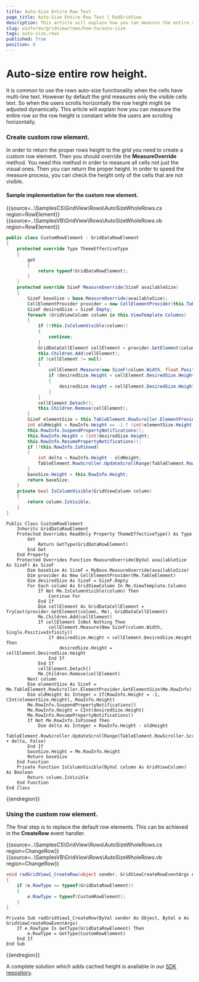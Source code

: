 ```yaml
---
title: Auto-Size Entire Row Text
page_title: Auto-Size Entire Row Text | RadGridView
description: This article will explain how you can measure the entire row so the row height is constant while the users are scrolling horizontally.
slug: winforms/gridview/rows/how-to/auto-size
tags: auto-size,rows
published: True
position: 0
---
```


# Auto-size entire row height.

It is common to use the rows auto-size functionality when the cells have multi-line text. However by default the grid measures only the visible cells text. So when the users scrolls horizontally the row height might be adjusted dynamically. This article will explain how you can measure the entire row so the row height is constant while the users are scrolling horizontally.

### Create custom row element.

In order to return the proper rows height to the grid you need to create a custom row element. Then you should override the __MeasureOverride__ method. You need this method in order to measure all cells not just the visual ones. Then you can return the proper height. In order to speed the measure process, you can check the height only of the cells that are not visible. 

#### Sample implementation for the custom row element.

{{source=..\SamplesCS\GridView\Rows\AutoSizeWholeRows.cs region=RowElement}} 
{{source=..\SamplesVB\GridView\Rows\AutoSizeWholeRows.vb region=RowElement}}
````C#
public class CustomRowElement : GridDataRowElement
{
    protected override Type ThemeEffectiveType
    {
        get
        {
            return typeof(GridDataRowElement);
        }
    }
    protected override SizeF MeasureOverride(SizeF availableSize)
    {
        SizeF baseSize = base.MeasureOverride(availableSize);
        CellElementProvider provider = new CellElementProvider(this.TableElement);
        SizeF desiredSize = SizeF.Empty;
        foreach (GridViewColumn column in this.ViewTemplate.Columns)
        {
            if (!this.IsColumnVisible(column))
            {
                continue;
            }
            GridDataCellElement cellElement = provider.GetElement(column, this) as GridDataCellElement;
            this.Children.Add(cellElement);
            if (cellElement != null)
            {
                cellElement.Measure(new SizeF(column.Width, float.PositiveInfinity));
                if (desiredSize.Height < cellElement.DesiredSize.Height)
                {
                    desiredSize.Height = cellElement.DesiredSize.Height;
                }
            }
            cellElement.Detach();
            this.Children.Remove(cellElement);
        }
        SizeF elementSize = this.TableElement.RowScroller.ElementProvider.GetElementSize(this.RowInfo);
        int oldHeight = RowInfo.Height == -1 ? (int)elementSize.Height : RowInfo.Height;
        this.RowInfo.SuspendPropertyNotifications();
        this.RowInfo.Height = (int)desiredSize.Height;
        this.RowInfo.ResumePropertyNotifications();
        if (!this.RowInfo.IsPinned)
        {
            int delta = RowInfo.Height - oldHeight;
            TableElement.RowScroller.UpdateScrollRange(TableElement.RowScroller.Scrollbar.Maximum + delta, false);
        }
        baseSize.Height = this.RowInfo.Height;
        return baseSize;
    }
    private bool IsColumnVisible(GridViewColumn column)
    {
        return column.IsVisible;
    }
}

````
````VB.NET
Public Class CustomRowElement
    Inherits GridDataRowElement
    Protected Overrides ReadOnly Property ThemeEffectiveType() As Type
        Get
            Return GetType(GridDataRowElement)
        End Get
    End Property
    Protected Overrides Function MeasureOverride(ByVal availableSize As SizeF) As SizeF
        Dim baseSize As SizeF = MyBase.MeasureOverride(availableSize)
        Dim provider As New CellElementProvider(Me.TableElement)
        Dim desiredSize As SizeF = SizeF.Empty
        For Each column As GridViewColumn In Me.ViewTemplate.Columns
            If Not Me.IsColumnVisible(column) Then
                Continue For
            End If
            Dim cellElement As GridDataCellElement = TryCast(provider.GetElement(column, Me), GridDataCellElement)
            Me.Children.Add(cellElement)
            If cellElement IsNot Nothing Then
                cellElement.Measure(New SizeF(column.Width, Single.PositiveInfinity))
                If desiredSize.Height < cellElement.DesiredSize.Height Then
                    desiredSize.Height = cellElement.DesiredSize.Height
                End If
            End If
            cellElement.Detach()
            Me.Children.Remove(cellElement)
        Next column
        Dim elementSize As SizeF = Me.TableElement.RowScroller.ElementProvider.GetElementSize(Me.RowInfo)
        Dim oldHeight As Integer = If(RowInfo.Height = -1, CInt(elementSize.Height), RowInfo.Height)
        Me.RowInfo.SuspendPropertyNotifications()
        Me.RowInfo.Height = CInt(desiredSize.Height)
        Me.RowInfo.ResumePropertyNotifications()
        If Not Me.RowInfo.IsPinned Then
            Dim delta As Integer = RowInfo.Height - oldHeight
            TableElement.RowScroller.UpdateScrollRange(TableElement.RowScroller.Scrollbar.Maximum + delta, False)
        End If
        baseSize.Height = Me.RowInfo.Height
        Return baseSize
    End Function
    Private Function IsColumnVisible(ByVal column As GridViewColumn) As Boolean
        Return column.IsVisible
    End Function
End Class

```` 

{{endregion}} 


### Using the custom row element.

The final step is to replace the default row elements. This can be achieved in the __CreateRow__ event handler.

{{source=..\SamplesCS\GridView\Rows\AutoSizeWholeRows.cs region=ChangeRow}} 
{{source=..\SamplesVB\GridView\Rows\AutoSizeWholeRows.vb region=ChangeRow}}

````C#
void radGridView1_CreateRow(object sender, GridViewCreateRowEventArgs e)
{
    if (e.RowType == typeof(GridDataRowElement))
    {
        e.RowType = typeof(CustomRowElement);
    }
}

````
````VB.NET
Private Sub radGridView1_CreateRow(ByVal sender As Object, ByVal e As GridViewCreateRowEventArgs)
    If e.RowType Is GetType(GridDataRowElement) Then
        e.RowType = GetType(CustomRowElement)
    End If
End Sub

```` 

{{endregion}} 


A complete solution which adds cached height is available in our [SDK repository](https://github.com/telerik/winforms-sdk/tree/master/GridView/AutoSizeEntireRow).